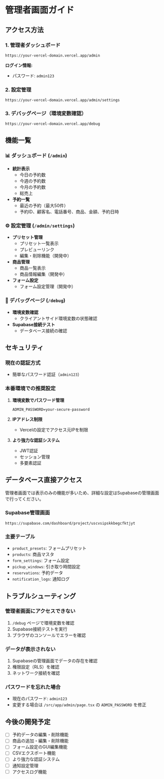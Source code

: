 # 管理者画面ガイド

## アクセス方法

### 1. 管理者ダッシュボード
```
https://your-vercel-domain.vercel.app/admin
```

**ログイン情報:**
- パスワード: `admin123`

### 2. 設定管理
```
https://your-vercel-domain.vercel.app/admin/settings
```

### 3. デバッグページ（環境変数確認）
```
https://your-vercel-domain.vercel.app/debug
```

## 機能一覧

### 📊 ダッシュボード (`/admin`)
- **統計表示**
  - 今日の予約数
  - 今週の予約数
  - 今月の予約数
  - 総売上
- **予約一覧**
  - 最近の予約（最大50件）
  - 予約ID、顧客名、電話番号、商品、金額、予約日時

### ⚙️ 設定管理 (`/admin/settings`)
- **プリセット管理**
  - プリセット一覧表示
  - プレビューリンク
  - 編集・削除機能（開発中）
- **商品管理**
  - 商品一覧表示
  - 商品情報編集（開発中）
- **フォーム設定**
  - フォーム設定管理（開発中）

### 🔧 デバッグページ (`/debug`)
- **環境変数確認**
  - クライアントサイド環境変数の状態確認
- **Supabase接続テスト**
  - データベース接続の確認

## セキュリティ

### 現在の認証方式
- 簡単なパスワード認証（`admin123`）

### 本番環境での推奨設定
1. **環境変数でパスワード管理**
   ```
   ADMIN_PASSWORD=your-secure-password
   ```

2. **IPアドレス制限**
   - Vercelの設定でアクセス元IPを制限

3. **より強力な認証システム**
   - JWT認証
   - セッション管理
   - 多要素認証

## データベース直接アクセス

管理者画面では表示のみの機能が多いため、詳細な設定はSupabaseの管理画面で行ってください。

### Supabase管理画面
```
https://supabase.com/dashboard/project/uscvsipskkbegcfktjyt
```

### 主要テーブル
- `product_presets`: フォームプリセット
- `products`: 商品マスタ
- `form_settings`: フォーム設定
- `pickup_windows`: 引き取り時間設定
- `reservations`: 予約データ
- `notification_logs`: 通知ログ

## トラブルシューティング

### 管理者画面にアクセスできない
1. `/debug` ページで環境変数を確認
2. Supabase接続テストを実行
3. ブラウザのコンソールでエラーを確認

### データが表示されない
1. Supabaseの管理画面でデータの存在を確認
2. 権限設定（RLS）を確認
3. ネットワーク接続を確認

### パスワードを忘れた場合
- 現在のパスワード: `admin123`
- 変更する場合は `/src/app/admin/page.tsx` の `ADMIN_PASSWORD` を修正

## 今後の開発予定

- [ ] 予約データの編集・削除機能
- [ ] 商品の追加・編集・削除機能
- [ ] フォーム設定のGUI編集機能
- [ ] CSVエクスポート機能
- [ ] より強力な認証システム
- [ ] 通知設定管理
- [ ] アクセスログ機能